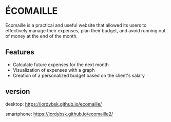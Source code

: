 # ÉCOMAILLE

Écomaille is a practical and useful website that allowed its users to effectively manage their expenses, plan their budget, and avoid running out of money at the end of the month.

## Features

- Calculate future expenses for the next month
- Visualization of expenses with a graph
- Creation of a personalized budget based on the client's salary

## version
desktop: https://jordybsk.github.io/ecomaille/

smartphone: https://jordybsk.github.io/ecomaille2/


